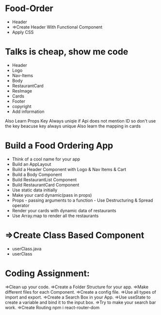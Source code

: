 # Food-Order
- Header
 - =>Create Header With Functional Component
 - Apply CSS
# Talks is cheap, show me code
- Header
 - Logo
 - Nav-Items
- Body
 - RestaurantCard
 - ResImage
 - Cards
- Footer
 - copyright
 - Add information

Also Learn Props
Key Always uniqie if Api does not mention ID so don't  use the key beacuse key always unique
Also learn the mapping in cards

# Build a Food Ordering App
- Think of a cool name for your app
- Build an AppLayout
- Build a Header Component with Logo & Nav Items & Cart
- Build a Body Component
- Build RestaurantList Component
- Build RestaurantCard Component
- Use static data initially
- Make your card dynamic(pass in props)
- Props - passing arguments to a function - Use Destructuring & Spread operator
- Render your cards with dynamic data of restaurants
- Use Array.map to render all the restaurants

# =>Create Class Based Component
 - userClass.java
 - userClass

# Coding Assignment:
=>Clean up your code.
=>Create a Folder Structure for your app.
=>Make different files for each Component.
=>Create a config file.
=>Use all types of import and export.
=>Create a Search Box in your App.
=>Use useState to create a variable and bind it to the input box.
=>Try to make your search bar work.
=>Create Routing npm i react-router-dom